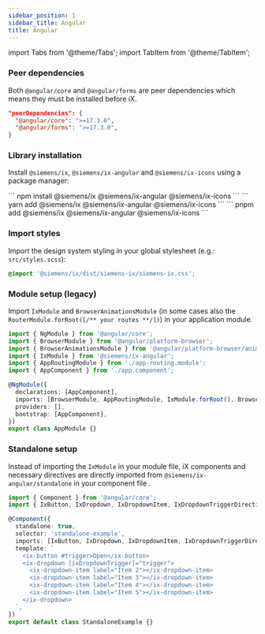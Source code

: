 ```yaml
---
sidebar_position: 1
sidebar_title: Angular
title: Angular
---
```


import Tabs from '@theme/Tabs';
import TabItem from '@theme/TabItem';

### Peer dependencies

Both `@angular/core` and `@angular/forms` are peer dependencies which means they must be installed before iX. 

```json
"peerDependencies": {
  "@angular/core": ">=17.3.0",
  "@angular/forms": ">=17.3.0",
}
```

### Library installation

Install `@siemens/ix`, `@siemens/ix-angular` and `@siemens/ix-icons` using a package manager:

<Tabs>
  <TabItem value="npm" label="NPM" default>
    ```
    npm install @siemens/ix @siemens/ix-angular @siemens/ix-icons
    ```
  </TabItem>
  <TabItem value="yarn" label="Yarn">
    ```
    yarn add @siemens/ix @siemens/ix-angular @siemens/ix-icons
    ```
  </TabItem>
  <TabItem value="pnpm" label="PNPM">
    ```
    pnpm add @siemens/ix @siemens/ix-angular @siemens/ix-icons
    ```
  </TabItem>
</Tabs>

### Import styles

Import the design system styling in your global stylesheet (e.g.: `src/styles.scss`):

```css
@import '@siemens/ix/dist/siemens-ix/siemens-ix.css';
```

### Module setup (legacy)

Import `IxModule` and `BrowserAnimationsModule` (in some cases also the `RouterModule.forRoot([/** your routes **/])`) in your application module.

```typescript
import { NgModule } from '@angular/core';
import { BrowserModule } from '@angular/platform-browser';
import { BrowserAnimationsModule } from '@angular/platform-browser/animations';
import { IxModule } from '@siemens/ix-angular';
import { AppRoutingModule } from './app-routing.module';
import { AppComponent } from './app.component';

@NgModule({
  declarations: [AppComponent],
  imports: [BrowserModule, AppRoutingModule, IxModule.forRoot(), BrowserAnimationsModule],
  providers: [],
  bootstrap: [AppComponent],
})
export class AppModule {}
```

### Standalone setup

Instead of importing the `IxModule` in your module file, iX components and necessary directives are directly imported from `@siemens/ix-angular/standalone` in your component file .

```typescript
import { Component } from '@angular/core';
import { IxButton, IxDropdown, IxDropdownItem, IxDropdownTriggerDirective } from '@siemens/ix-angular/standalone';

@Component({
  standalone: true,
  selector: 'standalone-example',
  imports: [IxButton, IxDropdown, IxDropdownItem, IxDropdownTriggerDirective],
  template: `
    <ix-button #trigger>Open</ix-button>
    <ix-dropdown [ixDropdownTrigger]="trigger">
      <ix-dropdown-item label="Item 2"></ix-dropdown-item>
      <ix-dropdown-item label="Item 3"></ix-dropdown-item>
      <ix-dropdown-item label="Item 4"></ix-dropdown-item>
      <ix-dropdown-item label="Item 5"></ix-dropdown-item>
    </ix-dropdown>
  `,
})
export default class StandaloneExample {}
```
